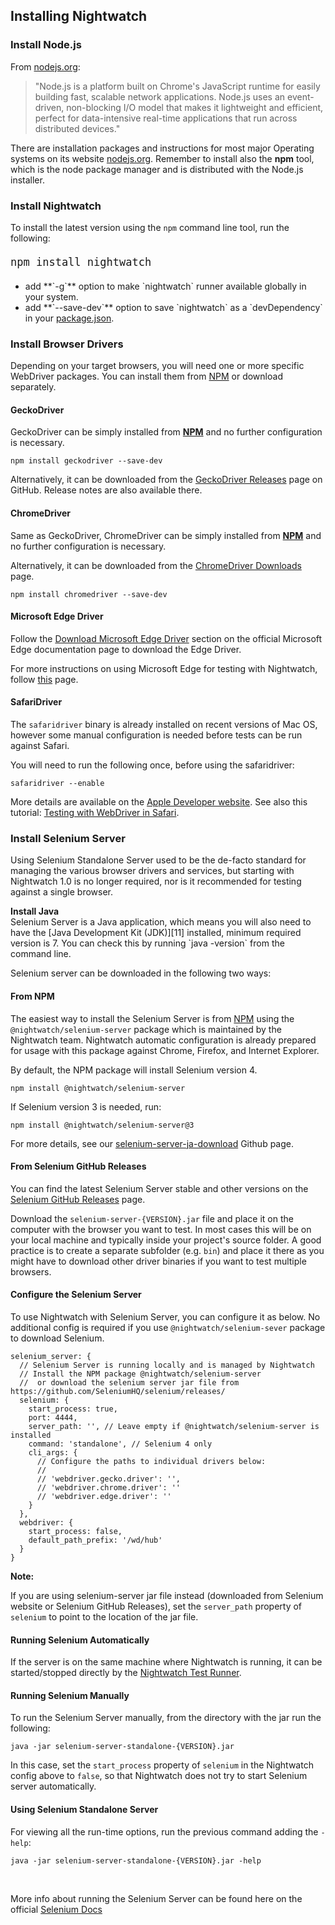 <div class="page-header"><h2>Installing Nightwatch</h2></div>

### Install Node.js

From [nodejs.org][1]:

> "Node.js is a platform built on Chrome's JavaScript runtime for easily building fast, scalable network applications. Node.js uses an event-driven, non-blocking I/O model that makes it lightweight and efficient, perfect for data-intensive real-time applications that run across distributed devices."

There are installation packages and instructions for most major Operating systems on its website [nodejs.org][2]. Remember to install also the **npm** tool, which is the node package manager and is distributed with the Node.js installer.

<h3 id="install-nightwatch"><span>Install Nightwatch</span></h3>

To install the latest version using the <code>npm</code> command line tool, run the following:

<pre style="font-size:20px"><code class="language-bash">npm install nightwatch</code></pre>

<ul style="margin-top:20px">
<li>add **`-g`** option to make `nightwatch` runner available globally in your system.</li>
<li>add **`--save-dev`** option to save `nightwatch` as a `devDependency` in your <a href="https://docs.npmjs.com/files/package.json" target="_blank">package.json</a>.</li>
</ul>

<div class="row" id="video-container-section"></div>

<h3 id="install-webdriver"><span>Install Browser Drivers</span></h3>

Depending on your target browsers, you will need one or more specific WebDriver packages. You can install them from [NPM][3] or download separately. 

<h4 id="install-geckodriver">GeckoDriver</h4>

GeckoDriver can be simply installed from **[NPM][4]** and no further configuration is necessary.

<pre><code class="language-bash">npm install geckodriver --save-dev</code></pre>

Alternatively, it can be downloaded from the [GeckoDriver Releases][5] page on GitHub. Release notes are also available there.

<h4 id="install-chromedriver">ChromeDriver</h4>

Same as GeckoDriver, ChromeDriver can be simply installed from **[NPM][6]** and no further configuration is necessary.

Alternatively, it can be downloaded from the [ChromeDriver Downloads][7] page.

<pre><code class="language-bash">npm install chromedriver --save-dev</code></pre>

<h4 id="install-microsoftedge">Microsoft Edge Driver</h4>

Follow the [Download Microsoft Edge Driver][8] section on the official Microsoft Edge documentation page to download the Edge Driver.

For more instructions on using Microsoft Edge for testing with Nightwatch, follow [this](/guide/browser-drivers-setup/edgedriver.html) page.

<h4 id="install-safaridriver">SafariDriver</h4>

The `safaridriver` binary is already installed on recent versions of Mac OS, however some manual configuration is needed before tests can be run against Safari.

You will need to run the following once, before using the safaridriver:

<pre><code class="language-bash">safaridriver --enable</code></pre>

More details are available on the [Apple Developer website][9]. See also this tutorial: [Testing with WebDriver in Safari](https://developer.apple.com/documentation/webkit/testing_with_webdriver_in_safari).

<h3 id="install-selenium-server"><span>Install Selenium Server</span></h3>

Using Selenium Standalone Server used to be the de-facto standard for managing the various browser drivers and services, but starting with Nightwatch 1.0 is no longer required, nor is it recommended for testing against a single browser.

<div class="alert alert-warning"><strong>Install Java</strong><br>Selenium Server is a Java application, which means you will also need to have the [Java Development Kit (JDK)][11] installed, minimum required version is 7. You can check this by running `java -version` from the command line.</div>

Selenium server can be downloaded in the following two ways:

#### From NPM
The easiest way to install the Selenium Server is from [NPM][12] using the `@nightwatch/selenium-server` package which is maintained by the Nightwatch team. Nightwatch automatic configuration is already prepared for usage with this package against Chrome, Firefox, and Internet Explorer.

By default, the NPM package will install Selenium version 4. 

<pre><code class="language-bash">npm install @nightwatch/selenium-server</code></pre>

If Selenium version 3 is needed, run:

<pre><code class="language-bash">npm install @nightwatch/selenium-server@3</code></pre>

For more details, see our [selenium-server-ja-download](https://github.com/nightwatchjs/selenium-server-jar-download) Github page. 

#### From Selenium GitHub Releases

You can find the latest Selenium Server stable and other versions on the [Selenium GitHub Releases][13] page.

Download the `selenium-server-{VERSION}.jar` file and place it on the computer with the browser you want to test. In most cases this will be on your local machine and typically inside your project's source folder. A good practice is to create a separate subfolder (e.g. `bin`) and place it there as you might have to download other driver binaries if you want to test multiple browsers.

#### Configure the Selenium Server 

To use Nightwatch with Selenium Server, you can configure it as below. No additional config is required if you use `@nightwatch/selenium-sever` package to download Selenium.

<pre><code class="language-javascript">selenium_server: {
  // Selenium Server is running locally and is managed by Nightwatch
  // Install the NPM package @nightwatch/selenium-server 
  //  or download the selenium server jar file from https://github.com/SeleniumHQ/selenium/releases/
  selenium: {
    start_process: true,
    port: 4444,
    server_path: '', // Leave empty if @nightwatch/selenium-server is installed
    command: 'standalone', // Selenium 4 only
    cli_args: {
      // Configure the paths to individual drivers below:
      //
      // 'webdriver.gecko.driver': '',
      // 'webdriver.chrome.driver': ''
      // 'webdriver.edge.driver': ''
    }
  },
  webdriver: {
    start_process: false,
    default_path_prefix: '/wd/hub'
  }
}</code></pre>

**Note:**

If you are using selenium-server jar file instead (downloaded from Selenium website or Selenium GitHub Releases), set the `server_path` property of `selenium` to point to the location of the jar file.

#### Running Selenium Automatically

If the server is on the same machine where Nightwatch is running, it can be started/stopped directly by the [Nightwatch Test Runner][14].

#### Running Selenium Manually

To run the Selenium Server manually, from the directory with the jar run the following:

<pre><code class="language-bash">java -jar selenium-server-standalone-{VERSION}.jar</code></pre>

In this case, set the `start_process` property of `selenium` in the Nightwatch config above to `false`, so that Nightwatch does not try to start Selenium server automatically.

#### Using Selenium Standalone Server
For viewing all the run-time options, run the previous command adding the `-help`:

<pre><code class="language-bash">java -jar selenium-server-standalone-{VERSION}.jar -help</code></pre>
<br>

More info about running the Selenium Server can be found here on the official [Selenium Docs](https://www.selenium.dev/documentation/)

[1]:	https://nodejs.org/
[2]:	https://nodejs.org/
[3]:	https://npmjs.com
[4]:	https://www.npmjs.com/package/geckodriver
[5]:	https://github.com/mozilla/geckodriver/releases
[6]:	https://www.npmjs.com/package/chromedriver
[7]:	https://chromedriver.chromium.org/downloads
[8]:	https://docs.microsoft.com/en-us/microsoft-edge/webdriver-chromium/?tabs=c-sharp#download-microsoft-edge-driver
[9]:	https://developer.apple.com/documentation/webkit/about_webdriver_for_safari/
[10]:	https://selenium.dev/documentation/en/grid/
[11]:	https://www.oracle.com/technetwork/java/javase/downloads/index.html
[12]:	https://www.npmjs.com/package/selenium-server
[13]:	https://github.com/SeleniumHQ/selenium/releases
[14]:	https://v2.nightwatchjs.org/guide/running-tests/nightwatch-runner.html
